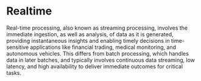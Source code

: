 # Realtime

Real-time processing, also known as streaming processing, involves the immediate ingestion, as well as analysis, of data as it is generated, providing instantaneous insights and enabling timely decisions in time-sensitive applications like financial trading, medical monitoring, and autonomous vehicles. This differs from batch processing, which handles data in later batches, and typically involves continuous data streaming, low latency, and high availability to deliver immediate outcomes for critical tasks.